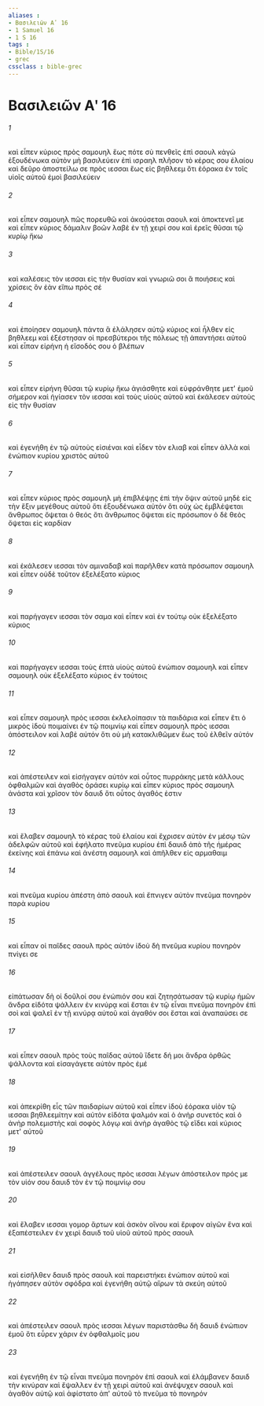 ```yaml
---
aliases : 
- Βασιλειῶν Αʹ 16
- 1 Samuel 16
- 1 S 16
tags : 
- Bible/1S/16
- grec
cssclass : bible-grec
---
```


# Βασιλειῶν Αʹ 16

###### 1
καὶ εἶπεν κύριος πρὸς σαμουηλ ἕως πότε σὺ πενθεῖς ἐπὶ σαουλ κἀγὼ ἐξουδένωκα αὐτὸν μὴ βασιλεύειν ἐπὶ ισραηλ πλῆσον τὸ κέρας σου ἐλαίου καὶ δεῦρο ἀποστείλω σε πρὸς ιεσσαι ἕως εἰς βηθλεεμ ὅτι ἑόρακα ἐν τοῖς υἱοῖς αὐτοῦ ἐμοὶ βασιλεύειν
###### 2
καὶ εἶπεν σαμουηλ πῶς πορευθῶ καὶ ἀκούσεται σαουλ καὶ ἀποκτενεῖ με καὶ εἶπεν κύριος δάμαλιν βοῶν λαβὲ ἐν τῇ χειρί σου καὶ ἐρεῖς θῦσαι τῷ κυρίῳ ἥκω
###### 3
καὶ καλέσεις τὸν ιεσσαι εἰς τὴν θυσίαν καὶ γνωριῶ σοι ἃ ποιήσεις καὶ χρίσεις ὃν ἐὰν εἴπω πρὸς σέ
###### 4
καὶ ἐποίησεν σαμουηλ πάντα ἃ ἐλάλησεν αὐτῷ κύριος καὶ ἦλθεν εἰς βηθλεεμ καὶ ἐξέστησαν οἱ πρεσβύτεροι τῆς πόλεως τῇ ἀπαντήσει αὐτοῦ καὶ εἶπαν εἰρήνη ἡ εἴσοδός σου ὁ βλέπων
###### 5
καὶ εἶπεν εἰρήνη θῦσαι τῷ κυρίῳ ἥκω ἁγιάσθητε καὶ εὐφράνθητε μετ' ἐμοῦ σήμερον καὶ ἡγίασεν τὸν ιεσσαι καὶ τοὺς υἱοὺς αὐτοῦ καὶ ἐκάλεσεν αὐτοὺς εἰς τὴν θυσίαν
###### 6
καὶ ἐγενήθη ἐν τῷ αὐτοὺς εἰσιέναι καὶ εἶδεν τὸν ελιαβ καὶ εἶπεν ἀλλὰ καὶ ἐνώπιον κυρίου χριστὸς αὐτοῦ
###### 7
καὶ εἶπεν κύριος πρὸς σαμουηλ μὴ ἐπιβλέψῃς ἐπὶ τὴν ὄψιν αὐτοῦ μηδὲ εἰς τὴν ἕξιν μεγέθους αὐτοῦ ὅτι ἐξουδένωκα αὐτόν ὅτι οὐχ ὡς ἐμβλέψεται ἄνθρωπος ὄψεται ὁ θεός ὅτι ἄνθρωπος ὄψεται εἰς πρόσωπον ὁ δὲ θεὸς ὄψεται εἰς καρδίαν
###### 8
καὶ ἐκάλεσεν ιεσσαι τὸν αμιναδαβ καὶ παρῆλθεν κατὰ πρόσωπον σαμουηλ καὶ εἶπεν οὐδὲ τοῦτον ἐξελέξατο κύριος
###### 9
καὶ παρήγαγεν ιεσσαι τὸν σαμα καὶ εἶπεν καὶ ἐν τούτῳ οὐκ ἐξελέξατο κύριος
###### 10
καὶ παρήγαγεν ιεσσαι τοὺς ἑπτὰ υἱοὺς αὐτοῦ ἐνώπιον σαμουηλ καὶ εἶπεν σαμουηλ οὐκ ἐξελέξατο κύριος ἐν τούτοις
###### 11
καὶ εἶπεν σαμουηλ πρὸς ιεσσαι ἐκλελοίπασιν τὰ παιδάρια καὶ εἶπεν ἔτι ὁ μικρὸς ἰδοὺ ποιμαίνει ἐν τῷ ποιμνίῳ καὶ εἶπεν σαμουηλ πρὸς ιεσσαι ἀπόστειλον καὶ λαβὲ αὐτόν ὅτι οὐ μὴ κατακλιθῶμεν ἕως τοῦ ἐλθεῖν αὐτόν
###### 12
καὶ ἀπέστειλεν καὶ εἰσήγαγεν αὐτόν καὶ οὗτος πυρράκης μετὰ κάλλους ὀφθαλμῶν καὶ ἀγαθὸς ὁράσει κυρίῳ καὶ εἶπεν κύριος πρὸς σαμουηλ ἀνάστα καὶ χρῖσον τὸν δαυιδ ὅτι οὗτος ἀγαθός ἐστιν
###### 13
καὶ ἔλαβεν σαμουηλ τὸ κέρας τοῦ ἐλαίου καὶ ἔχρισεν αὐτὸν ἐν μέσῳ τῶν ἀδελφῶν αὐτοῦ καὶ ἐφήλατο πνεῦμα κυρίου ἐπὶ δαυιδ ἀπὸ τῆς ἡμέρας ἐκείνης καὶ ἐπάνω καὶ ἀνέστη σαμουηλ καὶ ἀπῆλθεν εἰς αρμαθαιμ
###### 14
καὶ πνεῦμα κυρίου ἀπέστη ἀπὸ σαουλ καὶ ἔπνιγεν αὐτὸν πνεῦμα πονηρὸν παρὰ κυρίου
###### 15
καὶ εἶπαν οἱ παῖδες σαουλ πρὸς αὐτόν ἰδοὺ δὴ πνεῦμα κυρίου πονηρὸν πνίγει σε
###### 16
εἰπάτωσαν δὴ οἱ δοῦλοί σου ἐνώπιόν σου καὶ ζητησάτωσαν τῷ κυρίῳ ἡμῶν ἄνδρα εἰδότα ψάλλειν ἐν κινύρᾳ καὶ ἔσται ἐν τῷ εἶναι πνεῦμα πονηρὸν ἐπὶ σοὶ καὶ ψαλεῖ ἐν τῇ κινύρᾳ αὐτοῦ καὶ ἀγαθόν σοι ἔσται καὶ ἀναπαύσει σε
###### 17
καὶ εἶπεν σαουλ πρὸς τοὺς παῖδας αὐτοῦ ἴδετε δή μοι ἄνδρα ὀρθῶς ψάλλοντα καὶ εἰσαγάγετε αὐτὸν πρὸς ἐμέ
###### 18
καὶ ἀπεκρίθη εἷς τῶν παιδαρίων αὐτοῦ καὶ εἶπεν ἰδοὺ ἑόρακα υἱὸν τῷ ιεσσαι βηθλεεμίτην καὶ αὐτὸν εἰδότα ψαλμόν καὶ ὁ ἀνὴρ συνετός καὶ ὁ ἀνὴρ πολεμιστὴς καὶ σοφὸς λόγῳ καὶ ἀνὴρ ἀγαθὸς τῷ εἴδει καὶ κύριος μετ' αὐτοῦ
###### 19
καὶ ἀπέστειλεν σαουλ ἀγγέλους πρὸς ιεσσαι λέγων ἀπόστειλον πρός με τὸν υἱόν σου δαυιδ τὸν ἐν τῷ ποιμνίῳ σου
###### 20
καὶ ἔλαβεν ιεσσαι γομορ ἄρτων καὶ ἀσκὸν οἴνου καὶ ἔριφον αἰγῶν ἕνα καὶ ἐξαπέστειλεν ἐν χειρὶ δαυιδ τοῦ υἱοῦ αὐτοῦ πρὸς σαουλ
###### 21
καὶ εἰσῆλθεν δαυιδ πρὸς σαουλ καὶ παρειστήκει ἐνώπιον αὐτοῦ καὶ ἠγάπησεν αὐτὸν σφόδρα καὶ ἐγενήθη αὐτῷ αἴρων τὰ σκεύη αὐτοῦ
###### 22
καὶ ἀπέστειλεν σαουλ πρὸς ιεσσαι λέγων παριστάσθω δὴ δαυιδ ἐνώπιον ἐμοῦ ὅτι εὗρεν χάριν ἐν ὀφθαλμοῖς μου
###### 23
καὶ ἐγενήθη ἐν τῷ εἶναι πνεῦμα πονηρὸν ἐπὶ σαουλ καὶ ἐλάμβανεν δαυιδ τὴν κινύραν καὶ ἔψαλλεν ἐν τῇ χειρὶ αὐτοῦ καὶ ἀνέψυχεν σαουλ καὶ ἀγαθὸν αὐτῷ καὶ ἀφίστατο ἀπ' αὐτοῦ τὸ πνεῦμα τὸ πονηρόν
